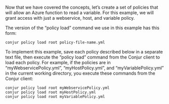 Now that we have covered the concepts, let’s create a set of policies that will allow an Azure function to read a variable. For this example, we will grant access with just a webservice, host, and variable policy.

The version of the “policy load” command we use in this example has this form:

```shell
conjur policy load root policy-file-name.yml
```

To implement this example, save each policy described below in a separate text file, then execute the “policy load” command from the Conjur client to load each policy. For example, if the policies are in “myWebservicePolicy.yml”, “myHostPolicy.yml”, and “myVariablePolicy.yml” in the current working directory, you execute these commands from the Conjur client:

```shell
conjur policy load root myWebservicePolicy.yml
conjur policy load root myHostPolicy.yml
conjur policy load root myVariablePolicy.yml
```